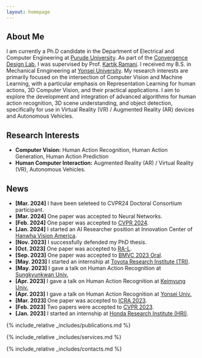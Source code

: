 ```yaml
---
layout: homepage
---
```


## About Me

I am currently a Ph.D candidate in the Department of Electrical and Computer Engineering at [Purude University](http://purdue.edu). As part of the [Convergence Design Lab](https://engineering.purdue.edu/cdesign/wp/), I was supervised by Prof. [Kartik Ramani](https://engineering.purdue.edu/~ramani/wordpress/). I received my B.S. in Mechanical Enngineering at [Yonsei University](https://www.yonsei.ac.kr/en_sc/). My research interests are primarily focused on the intersection of Computer Vision and Machine Learning, with a particular emphasis on Representation Learning for human actions, 3D Computer Vision, and their practical applications. I aim to explore the development and integration of advanced algorithms for human action recognition, 3D scene understanding, and object detection, specifically for use in Virtual Reality (VR) / Augmented Reality (AR) devices and Autonomous Vehicles.

## Research Interests

- **Computer Vision:** Human Action Recognition, Human Action Generation, Human Action Prediction
- **Human Computer Interaction:** Augmented Reality (AR) / Virtual Reality (VR), Autonomous Vehicles.

## News

- **[Mar. 2024]** I have been seleteed to CVPR24 Doctoral Consortium participant.
- **[Mar. 2024]** One paper was accepted to Neural Networks.
- **[Feb. 2024]** One paper was accepted to [CVPR 2024](https://cvpr.thecvf.com).
- **[Jan. 2024]** I started an AI Researcher position at Innovation Center of [Hanwha Vision America](https://hanwhavisionamerica.com).
- **[Nov. 2023]** I successfully defended my PhD thesis.
- **[Oct. 2023]** One paper was accepted to [RA-L](https://www.ieee-ras.org/publications/ra-l).
- **[Sep. 2023]** One paper was accepted to [BMVC 2023 Oral](https://bmvc2023.org).
- **[May. 2023]** I started an internship at [Toyota Research Institute (TRI)](https://www.tri.global).
- **[May. 2023]** I gave a talk on Human Action Recognition at [Sungkyunkwan Univ.](https://www.skku.ac.kr)
- **[Apr. 2023]** I gave a talk on Human Action Recognition at [Keimyung Univ.](https://www.kmu.ac.kr)
- **[Apr. 2023]** I gave a talk on Human Action Recognition at [Yonsei Univ.](https://www.yonsei.ac.kr)
- **[Mar. 2023]** One paper was accepted to [ICRA 2023](https://www.icra2023.org).
- **[Feb. 2023]** Two papers were accepted to [CVPR 2023](https://cvpr2023.thecvf.com).
- **[Jan. 2023]** I started an internship at [Honda Research Institute (HRI)](https://usa.honda-ri.com).

{% include_relative _includes/publications.md %}

{% include_relative _includes/services.md %}

{% include_relative _includes/contacts.md %}
